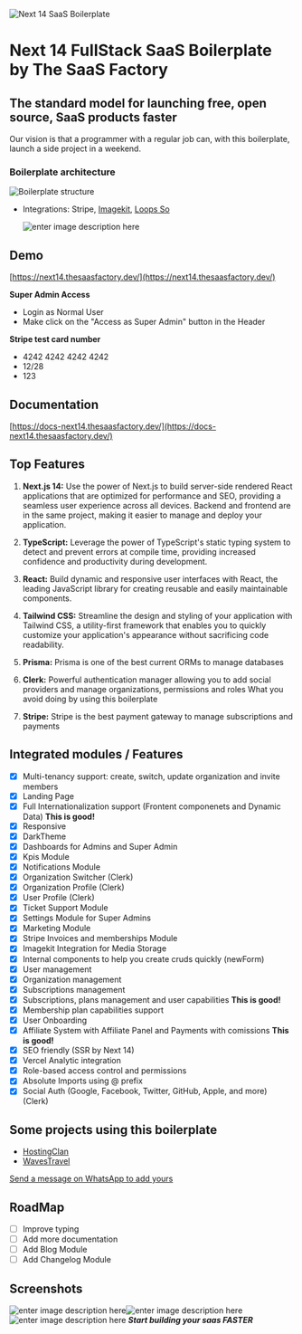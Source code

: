 
![Next 14 SaaS Boilerplate](https://ik.imagekit.io/cluzstudio/01-cluzstudio/Dise%C3%B1o%20sin%20t%C3%ADtulo_cKYZma6T2.png?updatedAt=1714418917107)
 
# Next 14 FullStack SaaS Boilerplate by The SaaS Factory

## The standard model for launching free, open source, SaaS products faster
  
Our vision is that a programmer with a regular job can, with this boilerplate, launch a side project in a weekend.

### Boilerplate architecture
![Boilerplate structure](https://ik.imagekit.io/cluzstudio/saasfactory/Next%2014%20boilerpalte%20fullstack%20structure_4oB_e7fds.png?updatedAt=1713036422299)
 
- Integrations: Stripe, [Imagekit](https://imagekit.io/), [Loops So](https://loops.so/)

  ![enter image description here](https://ik.imagekit.io/cluzstudio/01-cluzstudio/browser%20mockup_awCrgH-4x.png?updatedAt=1703714967935)

## Demo
[https://next14.thesaasfactory.dev/](https://next14.thesaasfactory.dev/)

**Super Admin Access**
  - Login as Normal User
  - Make click on the "Access as Super Admin" button in the Header

**Stripe test card number**
  - 4242 4242 4242 4242
  - 12/28
  - 123

## Documentation 
[https://docs-next14.thesaasfactory.dev/](https://docs-next14.thesaasfactory.dev/)  

## Top Features
1.  **Next.js 14:**  Use the power of Next.js to build server-side rendered React applications that are optimized for performance and SEO, providing a seamless user experience across all devices. Backend and frontend are in the same project, making it easier to manage and deploy your application.
    
2.  **TypeScript:**  Leverage the power of TypeScript's static typing system to detect and prevent errors at compile time, providing increased confidence and productivity during development.
    
3.  **React:**  Build dynamic and responsive user interfaces with React, the leading JavaScript library for creating reusable and easily maintainable components.
    
4.  **Tailwind CSS:**  Streamline the design and styling of your application with Tailwind CSS, a utility-first framework that enables you to quickly customize your application's appearance without sacrificing code readability.
    
5.  **Prisma:**  Prisma is one of the best current ORMs to manage databases
    
6.  **Clerk:**  Powerful authentication manager allowing you to add social providers and manage organizations, permissions and roles What you avoid doing by using this boilerplate
    
7.  **Stripe:**  Stripe is the best payment gateway to manage subscriptions and payments

## Integrated modules / Features
 - [x] Multi-tenancy support: create, switch, update organization and invite members
 - [x] Landing Page 
 - [x] Full Internationalization support (Frontent componenets and Dynamic Data) **This is good!**
 - [x] Responsive 
 - [x] DarkTheme
 - [x] Dashboards for Admins and Super Admin
 - [x] Kpis Module
 - [x] Notifications Module
 - [x] Organization Switcher (Clerk)
 - [x] Organization Profile (Clerk)
 - [x] User Profile (Clerk)
 - [x] Ticket Support Module
 - [x] Settings Module for Super Admins
 - [x] Marketing Module
 - [x] Stripe Invoices and memberships Module
 - [x] Imagekit Integration for Media Storage
 - [x] Internal components to help you create cruds quickly (newForm)
 - [x] User management
 - [x] Organization management
 - [x] Subscriptions management
 - [x] Subscriptions, plans management and user capabilities **This is good!**
 - [x] Membership plan capabilities support
 - [x] User Onboarding
 - [x] Affiliate System with Affiliate Panel and Payments with comissions **This is good!**
 - [x] SEO friendly (SSR by Next 14)
 - [x] Vercel Analytic integration
 - [x] Role-based access control and permissions
 - [x] Absolute Imports using @ prefix
 - [x] Social Auth (Google, Facebook, Twitter, GitHub, Apple, and more) (Clerk)
 
 ## Some projects using this boilerplate
 
 - [HostingClan](https://hostingclan.com)
 - [WavesTravel](https://waves.travel)

  [Send a message on WhatsApp to add yours](https://wa.me/5541999568376?text=Hello,%20I%20created%20a%20project%20with%20your%20boilerplate%20and%20I'm%20interested%20in%20putting%20it%20on%20GitHub)
 
 ## RoadMap
 - [ ] Improve typing
 - [ ] Add more documentation
 - [ ] Add Blog Module
 - [ ] Add Changelog Module
 
 ## Screenshots
 ![enter image description here](https://ik.imagekit.io/cluzstudio/01-cluzstudio/screely-1703716752301_xVVckTVwk.png?updatedAt=1703716824119)![enter image description here](https://ik.imagekit.io/cluzstudio/01-cluzstudio/screely-1703720465815_uSi8i2AMI.png?updatedAt=1703720616191)
![enter image description here](https://ik.imagekit.io/cluzstudio/01-cluzstudio/screely-1703721109176_NE5QpcmxF.png?updatedAt=1703721147856)
***Start building your saas FASTER***
